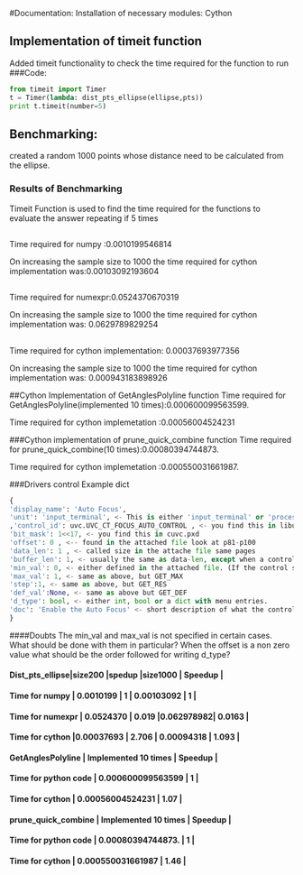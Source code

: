 #Documentation:
Installation of necessary modules:
Cython

## Implementation of timeit function
Added timeit functionality to check the time required for the function to run
###Code:

```python
from timeit import Timer
t = Timer(lambda: dist_pts_ellipse(ellipse,pts))
print t.timeit(number=5)
```

## Benchmarking:
created a random 1000 points  whose distance need to be calculated from the ellipse.

### Results of Benchmarking

Timeit Function is used to find the time required for the functions to evaluate the answer repeating if 5 times
##
Time required for numpy :0.0010199546814

On increasing the sample size to 1000 the time required for cython implementation was:0.00103092193604


##
Time required for numexpr:0.0524370670319

On increasing the sample size to 1000 the time required for cython implementation was: 0.0629789829254


##
Time required for cython implementation: 0.00037693977356

On increasing the sample size to 1000 the time required for cython implementation was: 0.000943183898926

##Cython Implementation of GetAnglesPolyline function
Time required for GetAnglesPolyline(implemented 10 times):0.000600099563599.

Time required for cython implemetation :0.00056004524231

###Cython implementation of prune_quick_combine function
Time required for prune_quick_combine(10 times):0.00080394744873.

Time required for cython implemetation :0.000550031661987.

###Drivers control
Example dict

```python
{
'display_name': 'Auto Focus',
'unit': 'input_terminal', <- This is either 'input_terminal' or 'processing_unit' which one can be found in cuvc.pxd
,'control_id': uvc.UVC_CT_FOCUS_AUTO_CONTROL , <- you find this in libuvc.h
'bit_mask': 1<<17, <- you find this in cuvc.pxd
'offset': 0 , <-- found in the attached file look at p81-p100
'data_len': 1 , <- called size in the attache file same pages
'buffer_len': 1, <- usually the same as data-len, except when a control has an offset, then a multiple.
'min_val': 0, <- either defined in the attached file. (If the control supports a GET_MIN call this field is 'None')
'max_val': 1, <- same as above, but GET_MAX
'step':1, <- same as above, but GET_RES
'def_val':None, <- same as above but GET_DEF
'd_type': bool, <- either int, bool or a dict with menu entries.
'doc': 'Enable the Auto Focus' <- short description of what the control does.
}
```

####Doubts
The min_val and max_val is not specified in certain cases. What should be done with them in particular?
When the offset is a non zero value what should be the order followed for writing d_type?


#### **Dist_pts_ellipse**|**size200** |**spedup** |**size1000** | **Speedup** |
#### Time for numpy      | 0.0010199 |     1           | 0.00103092 |     1               |
#### Time for numexpr   | 0.0524370 |   0.019      |0.062978982|    0.0163       |
#### Time for cython      |0.00037693 |   2.706      | 0.00094318 |    1.093        |

#### **GetAnglesPolyline**   | **Implemented 10 times** | **Speedup** |
#### Time for python code    |  0.000600099563599        |     1               |
#### Time for cython             |  0.00056004524231          |    1.07           |


#### **prune_quick_combine**   |  **Implemented 10 times**  | **Speedup**  |
#### Time for python code          |  0.00080394744873.           |     1                |
#### Time for cython                   |  0.000550031661987          |    1.46            |
